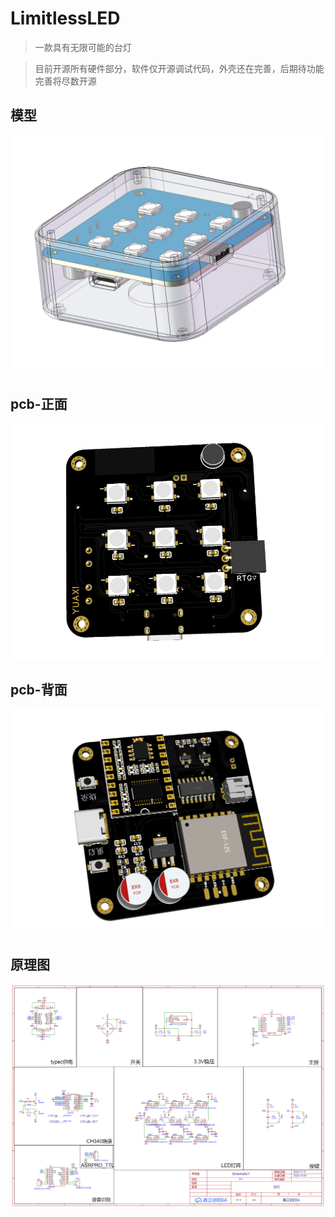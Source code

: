 # LimitlessLED

> 一款具有无限可能的台灯

> 目前开源所有硬件部分，软件仅开源调试代码，外壳还在完善，后期待功能完善将尽数开源

## 模型

![](img/PixPin_2024-11-23_16-17-49.png)

## pcb-正面

![](img/PixPin_2024-11-13_15-58-43.png)

## pcb-背面

![](img/PixPin_2024-11-13_15-58-14.png)

## 原理图

![](img/SCH_Schematic1_1-P1_2024-11-13.png)